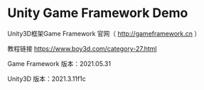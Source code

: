 # Unity Game Framework Demo

Unity3D框架Game Framework 官网（ http://gameframework.cn ）

教程链接 https://www.boy3d.com/category-27.html

Game Framework 版本：2021.05.31

Unity3D 版本：2021.3.11f1c